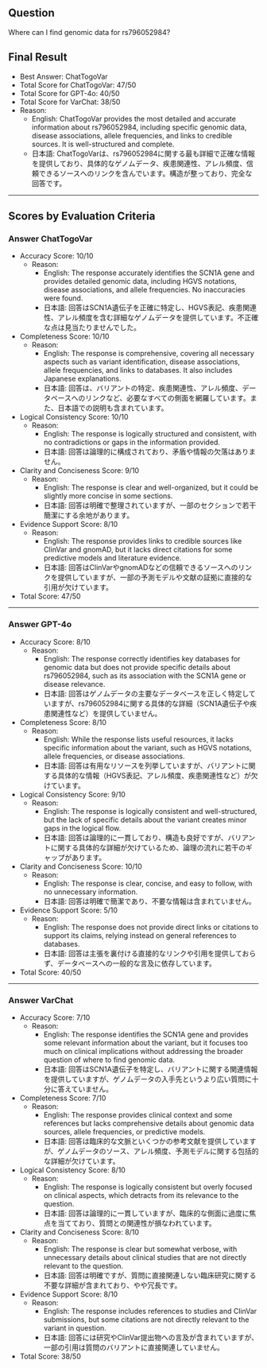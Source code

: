 ## Question

Where can I find genomic data for rs796052984?

## Final Result

- Best Answer: ChatTogoVar
- Total Score for ChatTogoVar: 47/50
- Total Score for GPT-4o: 40/50
- Total Score for VarChat: 38/50
- Reason:
  - English: ChatTogoVar provides the most detailed and accurate information about rs796052984, including specific genomic data, disease associations, allele frequencies, and links to credible sources. It is well-structured and complete.
  - 日本語: ChatTogoVarは、rs796052984に関する最も詳細で正確な情報を提供しており、具体的なゲノムデータ、疾患関連性、アレル頻度、信頼できるソースへのリンクを含んでいます。構造が整っており、完全な回答です。

---

## Scores by Evaluation Criteria

### Answer ChatTogoVar
- Accuracy Score: 10/10
  - Reason: 
    - English: The response accurately identifies the SCN1A gene and provides detailed genomic data, including HGVS notations, disease associations, and allele frequencies. No inaccuracies were found.
    - 日本語: 回答はSCN1A遺伝子を正確に特定し、HGVS表記、疾患関連性、アレル頻度を含む詳細なゲノムデータを提供しています。不正確な点は見当たりませんでした。
- Completeness Score: 10/10
  - Reason: 
    - English: The response is comprehensive, covering all necessary aspects such as variant identification, disease associations, allele frequencies, and links to databases. It also includes Japanese explanations.
    - 日本語: 回答は、バリアントの特定、疾患関連性、アレル頻度、データベースへのリンクなど、必要なすべての側面を網羅しています。また、日本語での説明も含まれています。
- Logical Consistency Score: 10/10
  - Reason: 
    - English: The response is logically structured and consistent, with no contradictions or gaps in the information provided.
    - 日本語: 回答は論理的に構成されており、矛盾や情報の欠落はありません。
- Clarity and Conciseness Score: 9/10
  - Reason: 
    - English: The response is clear and well-organized, but it could be slightly more concise in some sections.
    - 日本語: 回答は明確で整理されていますが、一部のセクションで若干簡潔にする余地があります。
- Evidence Support Score: 8/10
  - Reason: 
    - English: The response provides links to credible sources like ClinVar and gnomAD, but it lacks direct citations for some predictive models and literature evidence.
    - 日本語: 回答はClinVarやgnomADなどの信頼できるソースへのリンクを提供していますが、一部の予測モデルや文献の証拠に直接的な引用が欠けています。
- Total Score: 47/50

---

### Answer GPT-4o
- Accuracy Score: 8/10
  - Reason: 
    - English: The response correctly identifies key databases for genomic data but does not provide specific details about rs796052984, such as its association with the SCN1A gene or disease relevance.
    - 日本語: 回答はゲノムデータの主要なデータベースを正しく特定していますが、rs796052984に関する具体的な詳細（SCN1A遺伝子や疾患関連性など）を提供していません。
- Completeness Score: 8/10
  - Reason: 
    - English: While the response lists useful resources, it lacks specific information about the variant, such as HGVS notations, allele frequencies, or disease associations.
    - 日本語: 回答は有用なリソースを列挙していますが、バリアントに関する具体的な情報（HGVS表記、アレル頻度、疾患関連性など）が欠けています。
- Logical Consistency Score: 9/10
  - Reason: 
    - English: The response is logically consistent and well-structured, but the lack of specific details about the variant creates minor gaps in the logical flow.
    - 日本語: 回答は論理的に一貫しており、構造も良好ですが、バリアントに関する具体的な詳細が欠けているため、論理の流れに若干のギャップがあります。
- Clarity and Conciseness Score: 10/10
  - Reason: 
    - English: The response is clear, concise, and easy to follow, with no unnecessary information.
    - 日本語: 回答は明確で簡潔であり、不要な情報は含まれていません。
- Evidence Support Score: 5/10
  - Reason: 
    - English: The response does not provide direct links or citations to support its claims, relying instead on general references to databases.
    - 日本語: 回答は主張を裏付ける直接的なリンクや引用を提供しておらず、データベースへの一般的な言及に依存しています。
- Total Score: 40/50

---

### Answer VarChat
- Accuracy Score: 7/10
  - Reason: 
    - English: The response identifies the SCN1A gene and provides some relevant information about the variant, but it focuses too much on clinical implications without addressing the broader question of where to find genomic data.
    - 日本語: 回答はSCN1A遺伝子を特定し、バリアントに関する関連情報を提供していますが、ゲノムデータの入手先というより広い質問に十分に答えていません。
- Completeness Score: 7/10
  - Reason: 
    - English: The response provides clinical context and some references but lacks comprehensive details about genomic data sources, allele frequencies, or predictive models.
    - 日本語: 回答は臨床的な文脈といくつかの参考文献を提供していますが、ゲノムデータのソース、アレル頻度、予測モデルに関する包括的な詳細が欠けています。
- Logical Consistency Score: 8/10
  - Reason: 
    - English: The response is logically consistent but overly focused on clinical aspects, which detracts from its relevance to the question.
    - 日本語: 回答は論理的に一貫していますが、臨床的な側面に過度に焦点を当てており、質問との関連性が損なわれています。
- Clarity and Conciseness Score: 8/10
  - Reason: 
    - English: The response is clear but somewhat verbose, with unnecessary details about clinical studies that are not directly relevant to the question.
    - 日本語: 回答は明確ですが、質問に直接関連しない臨床研究に関する不要な詳細が含まれており、やや冗長です。
- Evidence Support Score: 8/10
  - Reason: 
    - English: The response includes references to studies and ClinVar submissions, but some citations are not directly relevant to the variant in question.
    - 日本語: 回答には研究やClinVar提出物への言及が含まれていますが、一部の引用は質問のバリアントに直接関連していません。
- Total Score: 38/50